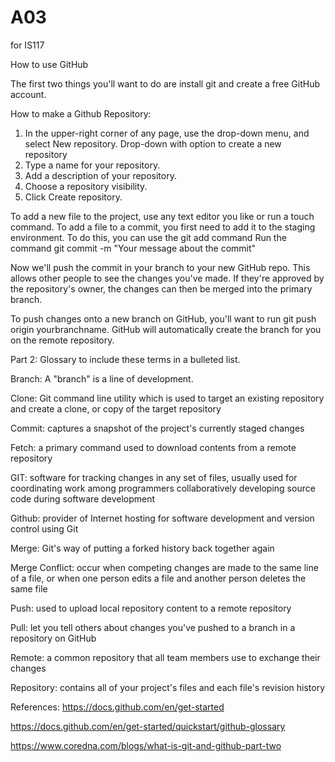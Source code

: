 # A03
for IS117

How to use GitHub

The first two things you'll want to do are install git and create a free GitHub account.


How to make a Github Repository:

1) In the upper-right corner of any page, use the  drop-down menu, and select New repository.
Drop-down with option to create a new repository
2) Type a name for your repository.
3) Add a description of your repository.
4) Choose a repository visibility.
5) Click Create repository.

To add a new file to the project, use any text editor you like or run a touch command. To add a file to a commit, you first need to add it to the staging environment. To do this, you can use the git add <filename> command
Run the command git commit -m "Your message about the commit"

Now we'll push the commit in your branch to your new GitHub repo. This allows other people to see the changes you've made. If they're approved by the repository's owner, the changes can then be merged into the primary branch.

To push changes onto a new branch on GitHub, you'll want to run git push origin yourbranchname. GitHub will automatically create the branch for you on the remote repository.

Part 2: Glossary to include these terms in a bulleted list.


Branch: A "branch" is a line of development.


Clone: Git command line utility which is used to target an existing repository and create a clone, or copy of the target repository


Commit: captures a snapshot of the project's currently staged changes


Fetch: a primary command used to download contents from a remote repository


GIT: software for tracking changes in any set of files, usually used for coordinating work among programmers collaboratively developing source code during software development


Github: provider of Internet hosting for software development and version control using Git


Merge: Git's way of putting a forked history back together again


Merge Conflict: occur when competing changes are made to the same line of a file, or when one person edits a file and another person deletes the same file


Push: used to upload local repository content to a remote repository


Pull: let you tell others about changes you've pushed to a branch in a repository on GitHub


Remote: a common repository that all team members use to exchange their changes


Repository: contains all of your project's files and each file's revision history

References:
https://docs.github.com/en/get-started

https://docs.github.com/en/get-started/quickstart/github-glossary

https://www.coredna.com/blogs/what-is-git-and-github-part-two

